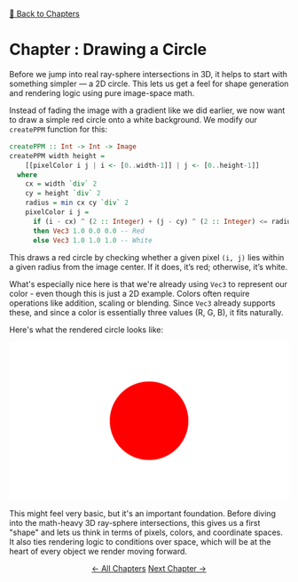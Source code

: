 [🔗 Back to Chapters](/README.md#-chapters)

# Chapter : Drawing a Circle

Before we jump into real ray-sphere intersections in 3D, it helps to start with something simpler — a 2D circle. This lets us get a feel for shape generation and rendering logic using pure image-space math.

Instead of fading the image with a gradient like we did earlier, we now want to draw a simple red circle onto a white background. We modify our `createPPM` function for this:

```haskell
createPPM :: Int -> Int -> Image
createPPM width height =
    [[pixelColor i j | i <- [0..width-1]] | j <- [0..height-1]]
  where
    cx = width `div` 2
    cy = height `div` 2
    radius = min cx cy `div` 2
    pixelColor i j =
      if (i - cx) ^ (2 :: Integer) + (j - cy) ^ (2 :: Integer) <= radius ^ (2 :: Integer)
      then Vec3 1.0 0.0 0.0 -- Red
      else Vec3 1.0 1.0 1.0 -- White
```

This draws a red circle by checking whether a given pixel `(i, j)` lies within a given radius from the image center. If it does, it’s red; otherwise, it’s white.

What's especially nice here is that we're already using `Vec3` to represent our color - even though this is just a 2D example. Colors often require operations like addition, scaling or blending. Since `Vec3` already supports these, and since a color is essentially three values (R, G, B), it fits naturally.

Here's what the rendered circle looks like:

![Red Circle on White Background](./media/04/red_circle.png)

This might feel very basic, but it's an important foundation. Before diving into the math-heavy 3D ray-sphere intersections, this gives us a first "shape" and lets us think in terms of pixels, colors, and coordinate spaces. It also ties rendering logic to conditions over space, which will be at the heart of every object we render moving forward.

<div align="center">
  <a href="./03_vec3.md">← All Chapters</a>
  <a href="./05_ray.md">Next Chapter →</a>
</div>
